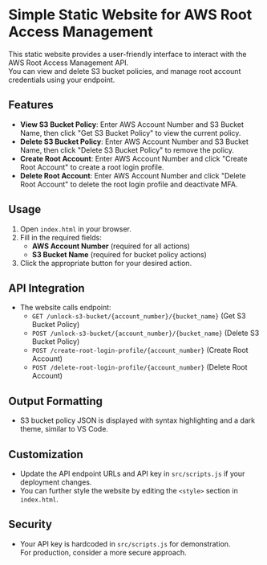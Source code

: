 # Simple Static Website for AWS Root Access Management

This static website provides a user-friendly interface to interact with the AWS Root Access Management API.  
You can view and delete S3 bucket policies, and manage root account credentials using your endpoint.

## Features

- **View S3 Bucket Policy**: Enter AWS Account Number and S3 Bucket Name, then click "Get S3 Bucket Policy" to view the current policy.
- **Delete S3 Bucket Policy**: Enter AWS Account Number and S3 Bucket Name, then click "Delete S3 Bucket Policy" to remove the policy.
- **Create Root Account**: Enter AWS Account Number and click "Create Root Account" to create a root login profile.
- **Delete Root Account**: Enter AWS Account Number and click "Delete Root Account" to delete the root login profile and deactivate MFA.

## Usage

1. Open `index.html` in your browser.
2. Fill in the required fields:
   - **AWS Account Number** (required for all actions)
   - **S3 Bucket Name** (required for bucket policy actions)
3. Click the appropriate button for your desired action.

## API Integration

- The website calls endpoint:
  - `GET /unlock-s3-bucket/{account_number}/{bucket_name}` (Get S3 Bucket Policy)
  - `POST /unlock-s3-bucket/{account_number}/{bucket_name}` (Delete S3 Bucket Policy)
  - `POST /create-root-login-profile/{account_number}` (Create Root Account)
  - `POST /delete-root-login-profile/{account_number}` (Delete Root Account)

## Output Formatting

- S3 bucket policy JSON is displayed with syntax highlighting and a dark theme, similar to VS Code.

## Customization

- Update the API endpoint URLs and API key in `src/scripts.js` if your deployment changes.
- You can further style the website by editing the `<style>` section in `index.html`.

## Security

- Your API key is hardcoded in `src/scripts.js` for demonstration.  
  For production, consider a more secure approach.
